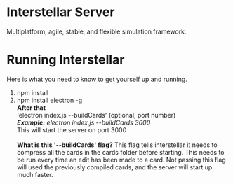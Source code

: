 # Interstellar Server
Multiplatform, agile, stable, and flexible simulation framework.

# Running Interstellar
Here is what you need to know to get yourself up and running.<br />
1) npm install
2) npm install electron -g<br />
<b>After that</b><br />
'electron index.js --buildCards' (optional, port number)<br />
<i><b>Example:</b> electron index.js --buildCards 3000</i><Br />This will start the server on port 3000<br /><Br />
<b>What is this '--buildCards' flag?</b> This flag tells interstellar it needs to compress all the cards in the cards folder before starting.  This needs to be run every time an edit has been made to a card.  Not passing this flag will used the previously compiled cards, and the server will start up much faster.
